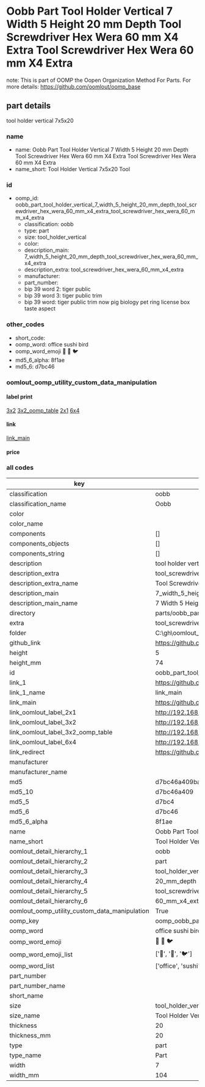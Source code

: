 # Oobb Part Tool Holder Vertical 7 Width 5 Height 20 mm Depth Tool Screwdriver Hex Wera 60 mm X4 Extra Tool Screwdriver Hex Wera 60 mm X4 Extra  

note: This is part of OOMP the Oopen Organization Method For Parts. For more details: https://github.com/oomlout/oomp_base

##  part details
  



tool holder vertical 7x5x20



### name
* name: Oobb Part Tool Holder Vertical 7 Width 5 Height 20 mm Depth Tool Screwdriver Hex Wera 60 mm X4 Extra Tool Screwdriver Hex Wera 60 mm X4 Extra
* name_short: Tool Holder Vertical 7x5x20 Tool
### id
* oomp_id: oobb_part_tool_holder_vertical_7_width_5_height_20_mm_depth_tool_screwdriver_hex_wera_60_mm_x4_extra_tool_screwdriver_hex_wera_60_mm_x4_extra
  * classification: oobb
  * type: part
  * size: tool_holder_vertical
  * color: 
  * description_main: 7_width_5_height_20_mm_depth_tool_screwdriver_hex_wera_60_mm_x4_extra
  * description_extra: tool_screwdriver_hex_wera_60_mm_x4_extra
  * manufacturer: 
  * part_number: 
  * bip 39 word 2: tiger public
  * bip 39 word 3: tiger public trim
  * bip 39 word: tiger public trim now pig biology pet ring license box taste aspect

### other_codes
* short_code: 
* oomp_word: office sushi bird
* oomp_word_emoji :office: :sushi: :bird:
* md5_6_alpha: 8f1ae
* md5_6: d7bc46






### oomlout_oomp_utility_custom_data_manipulation
#### label print
[3x2](http://192.168.1.245:1112/?label=oomp%208f1ae)
[3x2_oomp_table](http://192.168.1.108:1112/?label=oomp%208f1ae)
[2x1](http://192.168.1.242:1112/?label=oomp%208f1ae)
[6x4](http://192.168.1.55:1112/?label=oomp%208f1ae)    

#### link

[link_main](https://github.com/oomlout/oomlout_oobb_version_4_generated_parts/tree/main/navigation_oomp/oobb/part/tool_holder_vertical/7_width_5_height_20_mm_depth_tool_screwdriver_hex_wera_60_mm_x4_extra/tool_screwdriver_hex_wera_60_mm_x4_extra/part)                              

#### price







### all codes 
| key | value |  
| --- | --- |  
| classification | oobb |  
| classification_name | Oobb |  
| color |  |  
| color_name |  |  
| components | [] |  
| components_objects | [] |  
| components_string | [] |  
| description | tool holder vertical 7x5x20 |  
| description_extra | tool_screwdriver_hex_wera_60_mm_x4_extra |  
| description_extra_name | Tool Screwdriver Hex Wera 60 mm X4 Extra |  
| description_main | 7_width_5_height_20_mm_depth_tool_screwdriver_hex_wera_60_mm_x4_extra |  
| description_main_name | 7 Width 5 Height 20 mm Depth Tool Screwdriver Hex Wera 60 mm X4 Extra |  
| directory | parts/oobb_part_tool_holder_vertical_7_width_5_height_20_mm_depth_tool_screwdriver_hex_wera_60_mm_x4_extra_tool_screwdriver_hex_wera_60_mm_x4_extra |  
| extra | tool_screwdriver_hex_wera_60_mm_x4 |  
| folder | C:\gh\oomlout_oobb_version_4_generated_parts\parts\oobb_part_tool_holder_vertical_7_width_5_height_20_mm_depth_tool_screwdriver_hex_wera_60_mm_x4_extra_tool_screwdriver_hex_wera_60_mm_x4_extra |  
| github_link | https://github.com/oomlout/oomlout_oomp_part_src/tree/main/parts/oobb_part_tool_holder_vertical_7_width_5_height_20_mm_depth_tool_screwdriver_hex_wera_60_mm_x4_extra_tool_screwdriver_hex_wera_60_mm_x4_extra |  
| height | 5 |  
| height_mm | 74 |  
| id | oobb_part_tool_holder_vertical_7_width_5_height_20_mm_depth_tool_screwdriver_hex_wera_60_mm_x4_extra_tool_screwdriver_hex_wera_60_mm_x4_extra |  
| link_1 | https://github.com/oomlout/oomlout_oobb_version_4_generated_parts/tree/main/navigation_oomp/oobb/part/tool_holder_vertical/7_width_5_height_20_mm_depth_tool_screwdriver_hex_wera_60_mm_x4_extra/tool_screwdriver_hex_wera_60_mm_x4_extra/part |  
| link_1_name | link_main |  
| link_main | https://github.com/oomlout/oomlout_oobb_version_4_generated_parts/tree/main/navigation_oomp/oobb/part/tool_holder_vertical/7_width_5_height_20_mm_depth_tool_screwdriver_hex_wera_60_mm_x4_extra/tool_screwdriver_hex_wera_60_mm_x4_extra/part |  
| link_oomlout_label_2x1 | http://192.168.1.242:1112/?label=oomp%208f1ae |  
| link_oomlout_label_3x2 | http://192.168.1.245:1112/?label=oomp%208f1ae |  
| link_oomlout_label_3x2_oomp_table | http://192.168.1.108:1112/?label=oomp%208f1ae |  
| link_oomlout_label_6x4 | http://192.168.1.55:1112/?label=oomp%208f1ae |  
| link_redirect | https://github.com/oomlout/oomlout_oobb_version_4_generated_parts/tree/main/parts/oobb_tool_holder_vertical_07_05_20_ex_tool_screwdriver_hex_wera_60_mm_x4 |  
| manufacturer |  |  
| manufacturer_name |  |  
| md5 | d7bc46a409ba146c59d24973d16b470f |  
| md5_10 | d7bc46a409 |  
| md5_5 | d7bc4 |  
| md5_6 | d7bc46 |  
| md5_6_alpha | 8f1ae |  
| name | Oobb Part Tool Holder Vertical 7 Width 5 Height 20 mm Depth Tool Screwdriver Hex Wera 60 mm X4 Extra Tool Screwdriver Hex Wera 60 mm X4 Extra |  
| name_short | Tool Holder Vertical 7x5x20 Tool |  
| oomlout_detail_hierarchy_1 | oobb |  
| oomlout_detail_hierarchy_2 | part |  
| oomlout_detail_hierarchy_3 | tool_holder_vertical |  
| oomlout_detail_hierarchy_4 | 20_mm_depth |  
| oomlout_detail_hierarchy_5 | tool_screwdriver_hex_wera |  
| oomlout_detail_hierarchy_6 | 60_mm_x4_extra |  
| oomlout_oomp_utility_custom_data_manipulation | True |  
| oomp_key | oomp_oobb_part_tool_holder_vertical_7_width_5_height_20_mm_depth_tool_screwdriver_hex_wera_60_mm_x4_extra_tool_screwdriver_hex_wera_60_mm_x4_extra |  
| oomp_word | office sushi bird |  
| oomp_word_emoji | :office: :sushi: :bird: |  
| oomp_word_emoji_list | [':office:', ':sushi:', ':bird:'] |  
| oomp_word_list | ['office', 'sushi', 'bird'] |  
| part_number |  |  
| part_number_name |  |  
| short_name |  |  
| size | tool_holder_vertical |  
| size_name | Tool Holder Vertical |  
| thickness | 20 |  
| thickness_mm | 20 |  
| type | part |  
| type_name | Part |  
| width | 7 |  
| width_mm | 104 |  
